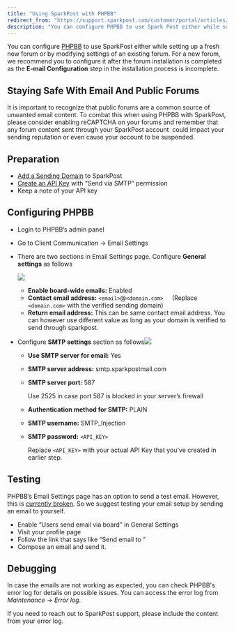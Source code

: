 ```yaml
---
title: "Using SparkPost with PHPBB"
redirect_from: "https://support.sparkpost.com/customer/portal/articles/2782409-using-sparkpost-with-phpbb"
description: "You can configure PHPBB to use Spark Post either while setting up a fresh new forum or by modifying settings of an existing forum For a new forum we recommend you to configure it after the forum installation is completed as the E mail Configuration step in the installation process..."
---
```


You can configure [PHPBB](https://www.phpbb.com/) to use SparkPost either while setting up a fresh new forum or by modifying settings of an existing forum. For a new forum, we recommend you to configure it after the forum installation is completed as the **E-mail Configuration** step in the installation process is incomplete.

## Staying Safe With Email And Public Forums

It is important to recognize that public forums are a common source of unwanted email content. To combat this when using PHPBB with SparkPost, please consider enabling reCAPTCHA on your forums and remember that any forum content sent through your SparkPost account  could impact your sending reputation or even cause your account to be suspended.

## Preparation

* [Add a Sending Domain](https://support.sparkpost.com/customer/portal/articles/1933318-creating-sending-domains) to SparkPost
* [Create an API Key](https://support.sparkpost.com/customer/portal/articles/1933377-create-api-keys) with “Send via SMTP” permission
* Keep a note of your API key

## Configuring PHPBB

* Login to PHPBB’s admin panel
* ​Go to Client Communication -> Email Settings
* There are two sections in Email Settings page. Configure **General** **settings** as follows​

    ![](media/phpbb/phpbb-general-settings.png)

    * **Enable board-wide emails:** Enabled
    * **Contact email address:** `<email>`@`<domain.com>`
    (Replace `<domain.com>` with the verified sending domain)
    * **Return email address:** This can be same contact email address. You can however use different value as long as your domain is verified to send through sparkpost.

* Configure **SMTP settings** section as follows![](media/phpbb/phpbb-smtp-settings.png)

    * **Use SMTP server for email:** Yes
    * **SMTP server address:** smtp.sparkpostmail.com
    * **SMTP server port:** 587

        Use 2525 in case port 587 is blocked in your server’s firewall

    * **Authentication method for SMTP:** PLAIN
    * **SMTP username:** SMTP_Injection
    * **SMTP password:** `<API_KEY>`

        Replace `<API_KEY>` with your actual API Key that you’ve created in earlier step. 

## Testing

PHPBB’s Email Settings page has an option to send a test email. However, this is [currently broken](https://tracker.phpbb.com/browse/PHPBB3-14913). So we suggest testing your email setup by sending an email to yourself. 

* Enable “Users send email via board” in General Settings
* Visit your profile page
* Follow the link that says like “Send email to <username>”
* Compose an email and send it. 

## Debugging

In case the emails are not working as expected, you can check PHPBB's error log for details on possible issues. You can access the error log from *Maintenance* -> *Error log*. 

If you need to reach out to SparkPost support, please include the content from your error log.
